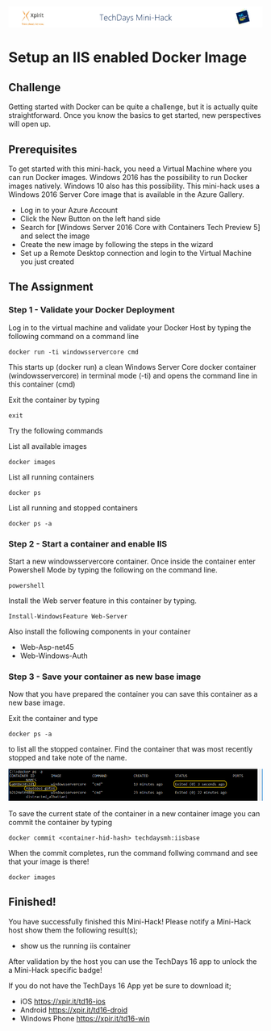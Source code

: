 ![Xpirit TechDays MiniHack Banner](../HackBanner-s.png)
# Setup an IIS enabled Docker Image #

## Challenge ##
Getting started with Docker can be quite a challenge, but it is actually quite straightforward. Once you know the basics to get started, new perspectives will open up.

## Prerequisites ##
To get started with this mini-hack, you need a Virtual Machine where you can run Docker images. Windows 2016 has the possibility to run Docker images natively. Windows 10 also has this possibility. This mini-hack uses a Windows 2016 Server Core image that is available in the Azure Gallery.

- Log in to your Azure Account
- Click the New Button on the left hand side 
- Search for [Windows Server 2016 Core with Containers Tech Preview 5] and select the image 
- Create the new image by following the steps in the wizard
- Set up a Remote Desktop connection and login to the Virtual Machine you just created

## The Assignment ##

### Step 1 - Validate your Docker Deployment ###
Log in to the virtual machine and validate your Docker Host by typing the following command on a command line

   ```
   docker run -ti windowsservercore cmd
   ```

This starts up (docker run) a clean Windows Server Core docker container (windowsservercore) in terminal mode (-ti) and opens the command line in this container (cmd)


Exit the container by typing

   ```
   exit
   ```

Try the following commands 

List all available images

   ```
   docker images
   ```

List all running containers

   ```
   docker ps
   ```
List all running and stopped containers

   ```
   docker ps -a
   ```

### Step 2 - Start a container and enable IIS ###
Start a new windowsservercore container. Once inside the container enter Powershell Mode by typing the following on the command line. 

   ```
   powershell
   ```

Install the Web server feature in this container by typing.

   ```
   Install-WindowsFeature Web-Server
   ```
    
Also install the following components in your container
- Web-Asp-net45
- Web-Windows-Auth

### Step 3 - Save your container as new base image ###
Now that you have prepared the container you can save this container as a new base image.

Exit the container and type 

   ```
   docker ps -a
   ```

to list all the stopped container. Find the container that was most recently stopped and take note of the name.	

![](mh-docker-1.png)

To save the current state of the container in a new container image you can commit the container by typing 

   ```
   docker commit <container-hid-hash> techdaysmh:iisbase
   ```

When the commit completes, run the command follwing command and see that your image is there!

   ```
   docker images
   ```

## Finished! ##
You have successfully finished this Mini-Hack! Please notify a Mini-Hack host show them the following result(s);

- show us the running iis container 

After validation by the host you can use the TechDays 16 app to unlock the a Mini-Hack specific badge!

If you do not have the TechDays 16 App yet be sure to download it;
- iOS <https://xpir.it/td16-ios>
- Android <https://xpir.it/td16-droid>
- Windows Phone <https://xpir.it/td16-win>